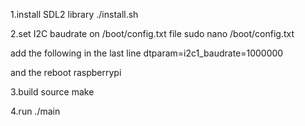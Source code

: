 1.install SDL2 library
./install.sh 

2.set I2C baudrate on /boot/config.txt file
sudo nano /boot/config.txt

add the following in the last line 
dtparam=i2c1_baudrate=1000000

and the reboot raspberrypi

3.build source
make

4.run
./main
